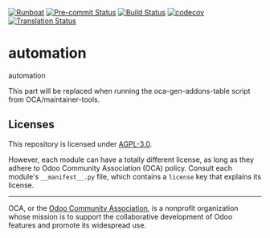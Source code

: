 
[![Runboat](https://img.shields.io/badge/runboat-Try%20me-875A7B.png)](https://runboat.odoo-community.org/builds?repo=OCA/automation&target_branch=17.0)
[![Pre-commit Status](https://github.com/OCA/automation/actions/workflows/pre-commit.yml/badge.svg?branch=17.0)](https://github.com/OCA/automation/actions/workflows/pre-commit.yml?query=branch%3A17.0)
[![Build Status](https://github.com/OCA/automation/actions/workflows/test.yml/badge.svg?branch=17.0)](https://github.com/OCA/automation/actions/workflows/test.yml?query=branch%3A17.0)
[![codecov](https://codecov.io/gh/OCA/automation/branch/17.0/graph/badge.svg)](https://codecov.io/gh/OCA/automation)
[![Translation Status](https://translation.odoo-community.org/widgets/automation-17-0/-/svg-badge.svg)](https://translation.odoo-community.org/engage/automation-17-0/?utm_source=widget)

<!-- /!\ do not modify above this line -->

# automation

automation

<!-- /!\ do not modify below this line -->

<!-- prettier-ignore-start -->

[//]: # (addons)

This part will be replaced when running the oca-gen-addons-table script from OCA/maintainer-tools.

[//]: # (end addons)

<!-- prettier-ignore-end -->

## Licenses

This repository is licensed under [AGPL-3.0](LICENSE).

However, each module can have a totally different license, as long as they adhere to Odoo Community Association (OCA)
policy. Consult each module's `__manifest__.py` file, which contains a `license` key
that explains its license.

----
OCA, or the [Odoo Community Association](http://odoo-community.org/), is a nonprofit
organization whose mission is to support the collaborative development of Odoo features
and promote its widespread use.
